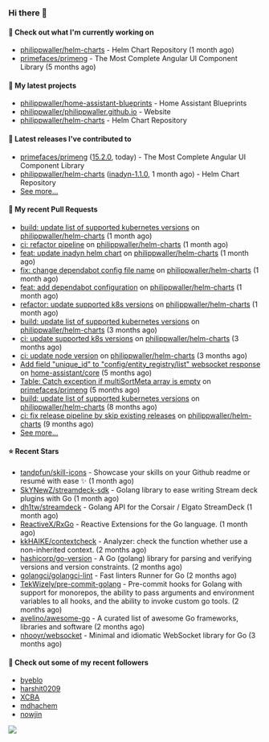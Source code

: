 ### Hi there 👋

#### 👷 Check out what I'm currently working on

- [philippwaller/helm-charts](https://github.com/philippwaller/helm-charts) - Helm Chart Repository (1 month ago)
- [primefaces/primeng](https://github.com/primefaces/primeng) - The Most Complete Angular UI Component Library (5 months ago)

#### 🌱 My latest projects

- [philippwaller/home-assistant-blueprints](https://github.com/philippwaller/home-assistant-blueprints) - Home Assistant Blueprints
- [philippwaller/philippwaller.github.io](https://github.com/philippwaller/philippwaller.github.io) - Website
- [philippwaller/helm-charts](https://github.com/philippwaller/helm-charts) - Helm Chart Repository

#### 🔭 Latest releases I've contributed to

- [primefaces/primeng](https://github.com/primefaces/primeng) ([15.2.0](https://github.com/primefaces/primeng/releases/tag/15.2.0), today) - The Most Complete Angular UI Component Library
- [philippwaller/helm-charts](https://github.com/philippwaller/helm-charts) ([inadyn-1.1.0](https://github.com/philippwaller/helm-charts/releases/tag/inadyn-1.1.0), 1 month ago) - Helm Chart Repository
- [See more...](https://github.com/philippwaller/philippwaller/blob/main/releases.md)

#### 🔨 My recent Pull Requests

- [build: update list of supported kubernetes versions](https://github.com/philippwaller/helm-charts/pull/44) on [philippwaller/helm-charts](https://github.com/philippwaller/helm-charts) (1 month ago)
- [ci: refactor pipeline](https://github.com/philippwaller/helm-charts/pull/39) on [philippwaller/helm-charts](https://github.com/philippwaller/helm-charts) (1 month ago)
- [feat: update inadyn helm chart](https://github.com/philippwaller/helm-charts/pull/38) on [philippwaller/helm-charts](https://github.com/philippwaller/helm-charts) (1 month ago)
- [fix: change dependabot config file name](https://github.com/philippwaller/helm-charts/pull/32) on [philippwaller/helm-charts](https://github.com/philippwaller/helm-charts) (1 month ago)
- [feat: add dependabot configuration](https://github.com/philippwaller/helm-charts/pull/31) on [philippwaller/helm-charts](https://github.com/philippwaller/helm-charts) (1 month ago)
- [refactor: update supported k8s versions](https://github.com/philippwaller/helm-charts/pull/30) on [philippwaller/helm-charts](https://github.com/philippwaller/helm-charts) (1 month ago)
- [build: update list of supported kubernetes versions](https://github.com/philippwaller/helm-charts/pull/28) on [philippwaller/helm-charts](https://github.com/philippwaller/helm-charts) (3 months ago)
- [ci: update supported k8s versions](https://github.com/philippwaller/helm-charts/pull/27) on [philippwaller/helm-charts](https://github.com/philippwaller/helm-charts) (3 months ago)
- [ci: update node version](https://github.com/philippwaller/helm-charts/pull/26) on [philippwaller/helm-charts](https://github.com/philippwaller/helm-charts) (3 months ago)
- [Add field &#34;unique_id&#34; to &#34;config/entity_registry/list&#34; websocket response](https://github.com/home-assistant/core/pull/77476) on [home-assistant/core](https://github.com/home-assistant/core) (5 months ago)
- [Table: Catch exception if multiSortMeta array is empty](https://github.com/primefaces/primeng/pull/11869) on [primefaces/primeng](https://github.com/primefaces/primeng) (5 months ago)
- [build: update list of supported kubernetes versions](https://github.com/philippwaller/helm-charts/pull/23) on [philippwaller/helm-charts](https://github.com/philippwaller/helm-charts) (8 months ago)
- [ci: fix release pipeline by skip existing releases](https://github.com/philippwaller/helm-charts/pull/21) on [philippwaller/helm-charts](https://github.com/philippwaller/helm-charts) (9 months ago)
- [See more...](https://github.com/philippwaller/philippwaller/blob/main/pull-requests.md)

#### ⭐ Recent Stars

- [tandpfun/skill-icons](https://github.com/tandpfun/skill-icons) - Showcase your skills on your Github readme or resumé with ease ✨ (1 month ago)
- [SkYNewZ/streamdeck-sdk](https://github.com/SkYNewZ/streamdeck-sdk) - Golang library to ease writing Stream deck plugins with Go (1 month ago)
- [dh1tw/streamdeck](https://github.com/dh1tw/streamdeck) - Golang API for the Corsair / Elgato StreamDeck (1 month ago)
- [ReactiveX/RxGo](https://github.com/ReactiveX/RxGo) - Reactive Extensions for the Go language. (1 month ago)
- [kkHAIKE/contextcheck](https://github.com/kkHAIKE/contextcheck) - Analyzer: check the function whether use a non-inherited context. (2 months ago)
- [hashicorp/go-version](https://github.com/hashicorp/go-version) - A Go (golang) library for parsing and verifying versions and version constraints. (2 months ago)
- [golangci/golangci-lint](https://github.com/golangci/golangci-lint) - Fast linters Runner for Go (2 months ago)
- [TekWizely/pre-commit-golang](https://github.com/TekWizely/pre-commit-golang) - Pre-commit hooks for Golang with support for monorepos, the ability to pass arguments and environment variables to all hooks, and the ability to invoke custom go tools. (2 months ago)
- [avelino/awesome-go](https://github.com/avelino/awesome-go) - A curated list of awesome Go frameworks, libraries and software (2 months ago)
- [nhooyr/websocket](https://github.com/nhooyr/websocket) - Minimal and idiomatic WebSocket library for Go (3 months ago)

#### 👯 Check out some of my recent followers

- [byeblo](https://github.com/byeblo)
- [harshit0209](https://github.com/harshit0209)
- [XCBA](https://github.com/XCBA)
- [mdhachem](https://github.com/mdhachem)
- [nowjin](https://github.com/nowjin)

![](https://hit.yhype.me/github/profile?user_id=1090452)
